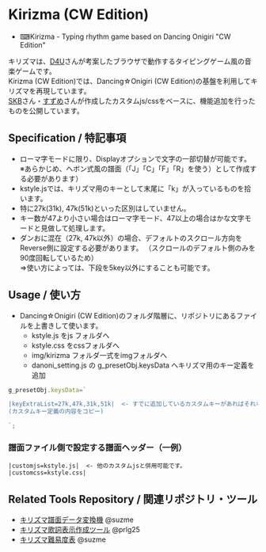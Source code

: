 # Kirizma (CW Edition)
- ⌨Kirizma - Typing rhythm game based on Dancing Onigiri "CW Edition"

キリズマは、[D4U](http://noia.g3.xrea.com/)さんが考案したブラウザで動作するタイピングゲーム風の音楽ゲームです。  
Kirizma (CW Edition)では、Dancing☆Onigiri (CW Edition)の基盤を利用してキリズマを再現しています。  
[SKB](https://github.com/superkuppabros)さん・[すずめ](https://github.com/suzme)さんが作成したカスタムjs/cssをベースに、機能追加を行ったものを公開しています。

## Specification / 特記事項
- ローマ字モードに限り、Displayオプションで文字の一部切替が可能です。  
※あらかじめ、ヘボン式風の譜面（「J」「C」「F」「R」を使う）として作成する必要があります）
- kstyle.jsでは、キリズマ用のキーとして末尾に「k」が入っているものを拾います。
- 特に27k(31k), 47k(51k)といった区別はしていません。
- キー数が47より小さい場合はローマ字モード、47以上の場合はかな文字モードと見做して処理します。
- ダンおに混在（27k, 47k以外）の場合、デフォルトのスクロール方向をReverse側に設定する必要があります。
（スクロールのデフォルト側のみを90度回転しているため）  
⇒使い方によっては、下段を5key以外にすることも可能です。

## Usage / 使い方
- Dancing☆Onigiri (CW Edition)のフォルダ階層に、リポジトリにあるファイルを上書きして使います。
   - kstyle.js  をjs フォルダへ
   - kstyle.css をcssフォルダへ
   - img/kirizma フォルダ一式をimgフォルダへ
   - danoni_setting.js の g_presetObj.keysData へキリズマ用のキー定義を追加
```javascript
g_presetObj.keysData=`

|keyExtraList=27k,47k,31k,51k|  <- すでに追加しているカスタムキーがあればそれも足します
(カスタムキー定義の内容をコピー)

`;
```

### 譜面ファイル側で設定する譜面ヘッダー（一例）
```
|customjs=kstyle.js|  <- 他のカスタムjsと併用可能です。
|customcss=kstyle.css|
```

## Related Tools Repository / 関連リポジトリ・ツール
- [キリズマ譜面データ変換機](https://github.com/suzme/kirizma-converter) @suzme
- [キリズマ歌詞表示作成ツール](https://github.com/prlg25/kirizma_lyric) @prlg25
- [キリズマ難易度表](https://github.com/suzme/kirizma) @suzme
